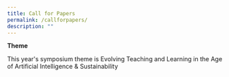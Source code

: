 ```yaml
---
title: Call for Papers
permalink: /callforpapers/
description: ""
---
```

**Theme**

This year's symposium theme is Evolving Teaching and Learning in the Age of Artificial Intelligence & Sustainability